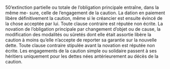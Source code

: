 50’extinction partielle ou totale de l’obligation principale entraîne, dans la même me-
sure, celle de l’engagement de la caution.
La dation en paiement libère définitivement la caution, même si le créancier est
ensuite évincé de la chose acceptée par lui. Toute clause contraire est réputée
non écrite.
La novation de l’obligation principale par changement d’objet ou de cause, la
modification des modalités ou sûretés dont elle était assortie libère la caution
à moins qu’elle n’accepte de reporter sa garantie sur la nouvelle dette. Toute
clause contraire stipulée avant la novation est réputée non écrite.
Les engagements de la caution simple ou solidaire passent à ses héritiers
uniquement pour les dettes nées antérieurement au décès de la caution.